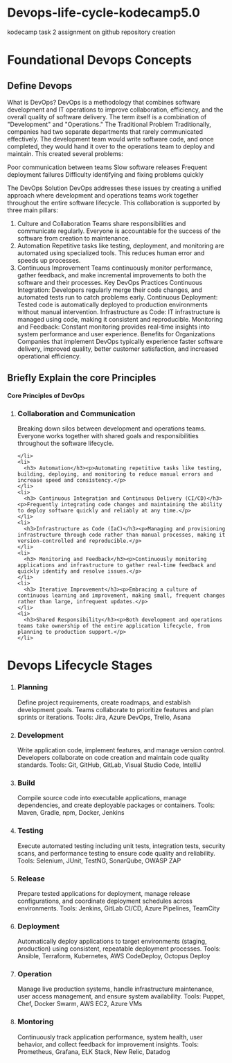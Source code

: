 # Devops-life-cycle-kodecamp5.0
kodecamp task 2 assignment on github repository creation
<h1>Foundational Devops Concepts</h1>
<h2>Define Devops</h2>
<p>What is DevOps?
DevOps is a methodology that combines software development and IT operations to improve collaboration, efficiency, and the overall quality of software delivery. The term itself is a combination of "Development" and "Operations."
The Traditional Problem
Traditionally, companies had two separate departments that rarely communicated effectively. The development team would write software code, and once completed, they would hand it over to the operations team to deploy and maintain. This created several problems:

Poor communication between teams
Slow software releases
Frequent deployment failures
Difficulty identifying and fixing problems quickly

The DevOps Solution
DevOps addresses these issues by creating a unified approach where development and operations teams work together throughout the entire software lifecycle. This collaboration is supported by three main pillars:
1. Culture and Collaboration
Teams share responsibilities and communicate regularly. Everyone is accountable for the success of the software from creation to maintenance.
2. Automation
Repetitive tasks like testing, deployment, and monitoring are automated using specialized tools. This reduces human error and speeds up processes.
3. Continuous Improvement
Teams continuously monitor performance, gather feedback, and make incremental improvements to both the software and their processes.
Key DevOps Practices
Continuous Integration: Developers regularly merge their code changes, and automated tests run to catch problems early.
Continuous Deployment: Tested code is automatically deployed to production environments without manual intervention.
Infrastructure as Code: IT infrastructure is managed using code, making it consistent and reproducible.
Monitoring and Feedback: Constant monitoring provides real-time insights into system performance and user experience.
Benefits for Organizations
Companies that implement DevOps typically experience faster software delivery, improved quality, better customer satisfaction, and increased operational efficiency.</p>
<h2>Briefly Explain the core Principles</h2>
<h4> Core Principles of DevOps </h4>
  <ol>
    <li>
      <h3>Collaboration and Communication</h3><p>Breaking down silos between development and operations teams. Everyone works together with shared goals and responsibilities throughout the software lifecycle.</p>

    </li>
    <li>
      <h3> Automation</h3><p>Automating repetitive tasks like testing, building, deploying, and monitoring to reduce manual errors and increase speed and consistency.</p>
    </li>
    <li>
      <h3> Continuous Integration and Continuous Delivery (CI/CD)</h3><p>Frequently integrating code changes and maintaining the ability to deploy software quickly and reliably at any time.</p>
    </li>
    <li>
      <h3>Infrastructure as Code (IaC)</h3><p>Managing and provisioning infrastructure through code rather than manual processes, making it version-controlled and reproducible.</p>
    </li>
    <li>
      <h3> Monitoring and Feedback</h3><p>Continuously monitoring applications and infrastructure to gather real-time feedback and quickly identify and resolve issues.</p>
    </li>
    <li>
      <h3> Iterative Improvement</h3><p>Embracing a culture of continuous learning and improvement, making small, frequent changes rather than large, infrequent updates.</p>
    </li>
    <li>
      <h3>Shared Responsibility</h3><p>Both development and operations teams take ownership of the entire application lifecycle, from planning to production support.</p>
    </li>
  </ol>
  <h1>Devops Lifecycle Stages</h1>
  <ol>
    <li>
      <h3>Planning</h3><p>Define project requirements, create roadmaps, and establish development goals. Teams collaborate to prioritize features and plan sprints or iterations.
Tools: Jira, Azure DevOps, Trello, Asana</p>
    </li>
    <li>
      <h3>Development</h3><p>Write application code, implement features, and manage version control. Developers collaborate on code creation and maintain code quality standards.
Tools: Git, GitHub, GitLab, Visual Studio Code, IntelliJ</p>
    </li>
    <li>
      <h3>Build</h3><p>Compile source code into executable applications, manage dependencies, and create deployable packages or containers.
Tools: Maven, Gradle, npm, Docker, Jenkins</p>
    </li>
    <li>
      <h3>Testing</h3><p>Execute automated testing including unit tests, integration tests, security scans, and performance testing to ensure code quality and reliability.
Tools: Selenium, JUnit, TestNG, SonarQube, OWASP ZAP</p>
    </li>
    <li>
      <h3>Release</h3><p>Prepare tested applications for deployment, manage release configurations, and coordinate deployment schedules across environments.
Tools: Jenkins, GitLab CI/CD, Azure Pipelines, TeamCity</p>
    </li>
    <li>
      <h3>Deployment</h3><p>Automatically deploy applications to target environments (staging, production) using consistent, repeatable deployment processes.
Tools: Ansible, Terraform, Kubernetes, AWS CodeDeploy, Octopus Deploy</p>
    </li>
    <li>
      <h3>Operation</h3><p>Manage live production systems, handle infrastructure maintenance, user access management, and ensure system availability.
Tools: Puppet, Chef, Docker Swarm, AWS EC2, Azure VMs</p>
    </li>
    <li>
      <h3>Montoring</h3><p>Continuously track application performance, system health, user behavior, and collect feedback for improvement insights.
Tools: Prometheus, Grafana, ELK Stack, New Relic, Datadog</p>
    </li>
  </ol>
